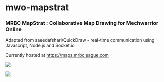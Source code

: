 # mwo-mapstrat
### MRBC MapStrat : Collaborative Map Drawing for Mechwarrior Online

Adapted from saeedafshari/QuickDraw - real-time communication using Javascript, Node.js and Socket.io 

Currently hosted at https://maps.mrbcleague.com

![](https://mrbcleague.com/images/mapstratlanding.PNG)

![](https://mrbcleague.com/images/mapstrat.PNG)
